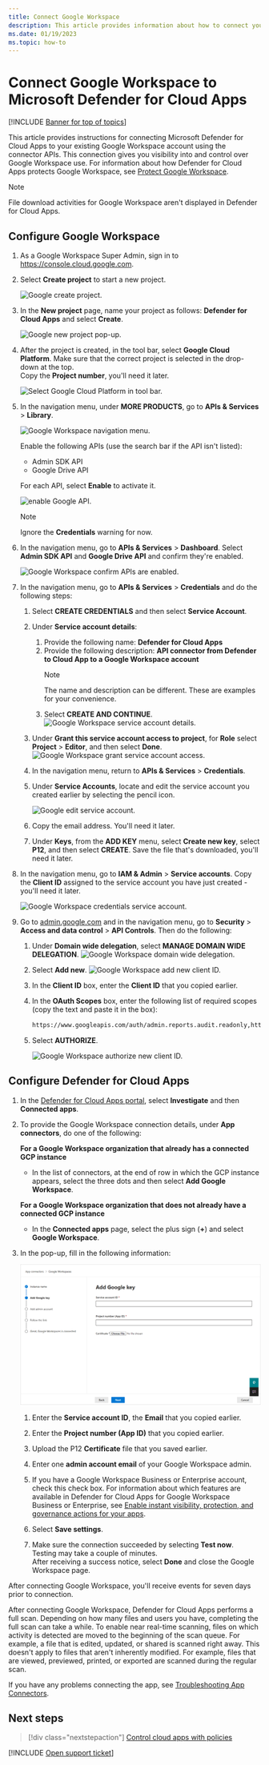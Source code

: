 ```yaml
---
title: Connect Google Workspace 
description: This article provides information about how to connect your Google Workspace to Defender for Cloud Apps using the API connector for visibility and control over use.
ms.date: 01/19/2023
ms.topic: how-to
---
```

# Connect Google Workspace to Microsoft Defender for Cloud Apps

[!INCLUDE [Banner for top of topics](includes/banner.md)]

This article provides instructions for connecting Microsoft Defender for Cloud Apps to your existing Google Workspace account using the connector APIs. This connection gives you visibility into and control over Google Workspace use. For information about how Defender for Cloud Apps protects Google Workspace, see [Protect Google Workspace](protect-google-workspace.md).

>[!NOTE]
>File download activities for Google Workspace aren't displayed in Defender for Cloud Apps.

## Configure Google Workspace

1. As a Google Workspace Super Admin, sign in to <https://console.cloud.google.com>.

1. Select **Create project** to start a new project.

    ![Google create project.](media/connect-google-workspace/google-workspace-create-new-project.png)

1. In the **New project** page, name your project as follows: **Defender for Cloud Apps** and select **Create**.

    ![Google new project pop-up.](media/connect-google-workspace/google-workspace-create-new-project-popup.png)

1. After the project is created, in the tool bar, select **Google Cloud Platform**. Make sure that the correct project is selected in the drop-down at the top.  
Copy the **Project number**, you'll need it later.

    ![Select Google Cloud Platform in tool bar.](media/connect-google-workspace/google-workspace-verify-project.png)

1. In the navigation menu, under **MORE PRODUCTS**, go to **APIs & Services** > **Library**.

    ![Google Workspace navigation menu.](media/connect-google-workspace/google-workspace-navigation-menu.png)

    Enable the following APIs (use the search bar if the API isn't listed):

    - Admin SDK API
    - Google Drive API

    For each API, select **Enable** to activate it.

    ![enable Google API.](media/connect-google-workspace/google-workspace-api.png)

    > [!NOTE]
    > Ignore the **Credentials** warning for now.

1. In the navigation menu, go to **APIs & Services** > **Dashboard**. Select **Admin SDK API** and **Google Drive API** and confirm they're enabled.

    ![Google Workspace confirm APIs are enabled.](media/connect-google-workspace/google-workspace-api-enable-verification.png)

1. In the navigation menu, go to **APIs & Services** > **Credentials** and do the following steps:

    1. Select **CREATE CREDENTIALS** and then select **Service Account**.
    1. Under **Service account details**:
        1. Provide the following name: **Defender for Cloud Apps**
        1. Provide the following description: **API connector from Defender to Cloud App to a Google Workspace account**
            >[!NOTE]
            >The name and description can be different. These are examples for your convenience.
        1. Select **CREATE AND CONTINUE**.
           ![Google Workspace service account details.](media/connect-google-workspace/google-workspace-service-account-details.png)
    1. Under **Grant this service account access to project**, for **Role** select **Project** > **Editor**, and then select **Done**.
        ![Google Workspace grant service account access.](media/connect-google-workspace/google-workspace-service-account-access.png)

    1. In the navigation menu, return to **APIs & Services** > **Credentials**.
    1. Under **Service Accounts**, locate and edit the service account you created earlier by selecting the pencil icon.

        ![Google edit service account.](media/connect-google-workspace/google-workspace-edit-service-account.png)

    1. Copy the email address. You'll need it later.
    1. Under **Keys**, from the **ADD KEY** menu, select **Create new key**, select **P12**, and then select **CREATE**. Save the file that's downloaded, you'll need it later.

1. In the navigation menu, go to **IAM & Admin** > **Service accounts**. Copy the **Client ID** assigned to the service account you have just created - you'll need it later.

    ![Google Workspace credentials service account.](media/connect-google-workspace/google-workspace-copy-service-account-client-id.png)

1. Go to [admin.google.com](https://admin.google.com/) and in the navigation menu, go to **Security** > **Access and data control** > **API Controls**. Then do the following:

    1. Under **Domain wide delegation**, select **MANAGE DOMAIN WIDE DELEGATION**.
        ![Google Workspace domain wide delegation.](media/connect-google-workspace/google-workspace-domain-wide-delegation.png)
    1. Select **Add new**.
        ![Google Workspace add new client ID.](media/connect-google-workspace/google-workspace-add-new-client-id.png)
    1. In the **Client ID** box, enter the **Client ID** that you copied earlier.
    1. In the **OAuth Scopes** box, enter the following list of required scopes (copy the text and paste it in the box):

        ```txt
        https://www.googleapis.com/auth/admin.reports.audit.readonly,https://www.googleapis.com/auth/admin.reports.usage.readonly,https://www.googleapis.com/auth/drive,https://www.googleapis.com/auth/drive.appdata,https://www.googleapis.com/auth/drive.apps.readonly,https://www.googleapis.com/auth/drive.file,https://www.googleapis.com/auth/drive.metadata.readonly,https://www.googleapis.com/auth/drive.readonly,https://www.googleapis.com/auth/drive.scripts,https://www.googleapis.com/auth/admin.directory.user.readonly,https://www.googleapis.com/auth/admin.directory.user.security,https://www.googleapis.com/auth/admin.directory.user.alias,https://www.googleapis.com/auth/admin.directory.orgunit,https://www.googleapis.com/auth/admin.directory.notifications,https://www.googleapis.com/auth/admin.directory.group.member,https://www.googleapis.com/auth/admin.directory.group,https://www.googleapis.com/auth/admin.directory.device.mobile.action,https://www.googleapis.com/auth/admin.directory.device.mobile,https://www.googleapis.com/auth/admin.directory.user
        ```

    1. Select **AUTHORIZE**.

        ![Google Workspace authorize new client ID.](media/connect-google-workspace/google-workspace-authorize-new-client-id.png)

## Configure Defender for Cloud Apps

1. In the [Defender for Cloud Apps portal](https://portal.cloudappsecurity.com/), select **Investigate** and then **Connected apps**.

1. To provide the Google Workspace connection details, under **App connectors**, do one of the following:

    **For a Google Workspace organization that already has a connected GCP instance**

    - In the list of connectors, at the end of row in which the GCP instance appears, select the three dots and then select **Add Google Workspace**.

    **For a Google Workspace organization that does not already have a connected GCP instance**

    - In the **Connected apps** page, select the plus sign (**+**) and select **Google Workspace**.

1. In the pop-up, fill in the following information:

    ![Google Workspace Configuration in Defender for Cloud Apps.](media/connect-google-workspace/cas-config-google-workspace.png "Google Workspace Configuration in Defender for Cloud Apps")

    1. Enter the **Service account ID**, the **Email** that you copied earlier.

    1. Enter the **Project number (App ID)** that you copied earlier.

    1. Upload the P12 **Certificate** file that you saved earlier.

    1. Enter one **admin account email** of your Google Workspace admin.

    1. If you have a Google Workspace Business or Enterprise account, check this check box. For information about which features are available in Defender for Cloud Apps for Google Workspace Business or Enterprise, see [Enable instant visibility, protection, and governance actions for your apps](enable-instant-visibility-protection-and-governance-actions-for-your-apps.md).

    1. Select **Save settings**.

    1. Make sure the connection succeeded by selecting **Test now**.  
    Testing may take a couple of minutes.  
    After receiving a success notice, select **Done** and close the Google Workspace page.

After connecting Google Workspace, you'll receive events for seven days prior to connection.

After connecting Google Workspace, Defender for Cloud Apps performs a full scan. Depending on how many files and users you have, completing the full scan can take a while. To enable near real-time scanning, files on which activity is detected are moved to the beginning of the scan queue. For example, a file that is edited, updated, or shared is scanned right away. This doesn't apply to files that aren't inherently modified. For example, files that are viewed, previewed, printed, or exported are scanned during the regular scan.

If you have any problems connecting the app, see [Troubleshooting App Connectors](troubleshooting-api-connectors-using-error-messages.md).

## Next steps

> [!div class="nextstepaction"]
> [Control cloud apps with policies](control-cloud-apps-with-policies.md)

[!INCLUDE [Open support ticket](includes/support.md)]
